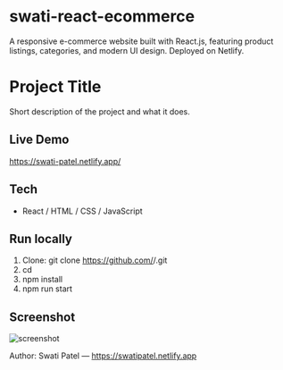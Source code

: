 # swati-react-ecommerce
A responsive e-commerce website built with React.js, featuring product listings, categories, and modern UI design. Deployed on Netlify.

# Project Title

Short description of the project and what it does.

## Live Demo
https://swati-patel.netlify.app/

## Tech
- React / HTML / CSS / JavaScript

## Run locally
1. Clone: git clone https://github.com/<your-username>/<repo-name>.git
2. cd <repo-name>
3. npm install
4. npm run start

## Screenshot
![screenshot](dishacomputer.png)

Author: Swati Patel — https://swatipatel.netlify.app
